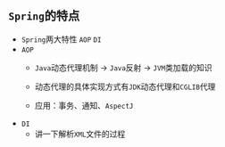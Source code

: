 ## `Spring`的特点
* `Spring`两大特性 `AOP` `DI`
* `AOP`
    * `Java`动态代理机制 -> `Java`反射 -> `JVM`类加载的知识
    
    * 动态代理的具体实现方式有`JDK`动态代理和`CGLIB`代理 
    * 应用：事务、通知、`AspectJ`
* `DI`
    * 讲一下解析`XML`文件的过程 


